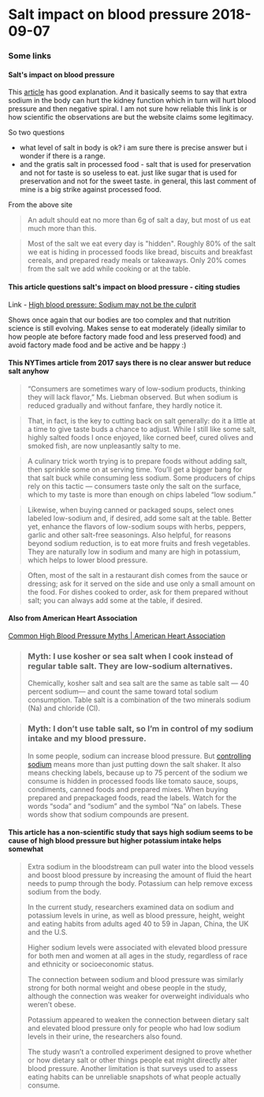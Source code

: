 # Salt impact on blood pressure 2018-09-07 

### Some links

#### Salt's impact on blood pressure

This [article](http://www.bloodpressureuk.org/microsites/salt/Home/Whysaltisbad/Saltseffects) has good explanation. And it basically seems to say that extra sodium in the body can hurt the kidney function which in turn will hurt blood pressure and then negative spiral. I am not sure how reliable this link is or how scientific the observations are but the website claims some legitimacy.

So two questions
- what level of salt in body is ok? i am sure there is precise answer but i wonder if there is a range.
- and the gratis salt in processed food - salt that is used for preservation and not for taste is so useless to eat. just like sugar that is used for preservation and not for the sweet taste. in general, this last comment of mine is a big strike against processed food.

From the above site
> An adult should eat no more than 6g of salt a day, but most of us eat much more than this.

> Most of the salt we eat every day is "hidden". Roughly 80% of the salt we eat is hiding in processed foods like bread, biscuits and breakfast cereals, and prepared ready meals or takeaways. Only 20% comes from the salt we add while cooking or at the table.

#### This article questions salt's impact on blood pressure - citing studies

Link - [High blood pressure: Sodium may not be the culprit](https://www.medicalnewstoday.com/articles/317099.php)

Shows once again that our bodies are too complex and that nutrition science is still evolving. Makes sense to eat moderately (ideally similar to how people ate before factory made food and less preserved food) and avoid factory made food and be active and be happy :)

#### This NYTimes article from 2017 says there is no clear answer but reduce salt anyhow

> “Consumers are sometimes wary of low-sodium products, thinking they will lack flavor,” Ms. Liebman observed. But when sodium is reduced gradually and without fanfare, they hardly notice it.

> That, in fact, is the key to cutting back on salt generally: do it a little at a time to give taste buds a chance to adjust. While I still like some salt, highly salted foods I once enjoyed, like corned beef, cured olives and smoked fish, are now unpleasantly salty to me.

> A culinary trick worth trying is to prepare foods without adding salt, then sprinkle some on at serving time. You’ll get a bigger bang for that salt buck while consuming less sodium. Some producers of chips rely on this tactic — consumers taste only the salt on the surface, which to my taste is more than enough on chips labeled “low sodium.”

> Likewise, when buying canned or packaged soups, select ones labeled low-sodium and, if desired, add some salt at the table. Better yet, enhance the flavors of low-sodium soups with herbs, peppers, garlic and other salt-free seasonings. Also helpful, for reasons beyond sodium reduction, is to eat more fruits and fresh vegetables. They are naturally low in sodium and many are high in potassium, which helps to lower blood pressure.

> Often, most of the salt in a restaurant dish comes from the sauce or dressing; ask for it served on the side and use only a small amount on the food. For dishes cooked to order, ask for them prepared without salt; you can always add some at the table, if desired.

#### Also from American Heart Association

[Common High Blood Pressure Myths | American Heart Association](https://www.heart.org/en/health-topics/high-blood-pressure/the-facts-about-high-blood-pressure/common-high-blood-pressure-myths) 

> ### Myth: I use kosher or sea salt when I cook instead of regular table salt. They are low-sodium alternatives.
> 
> Chemically, kosher salt and sea salt are the same as table salt — 40 percent sodium— and count the same toward total sodium consumption. Table salt is a combination of the two minerals sodium (Na) and chloride (Cl).

> ### Myth: I don’t use table salt, so I’m in control of my sodium intake and my blood pressure.
> 
> In some people, sodium can increase blood pressure. But [controlling sodium](https://www.heart.org/en/health-topics/high-blood-pressure/changes-you-can-make-to-manage-high-blood-pressure/shaking-the-salt-habit-to-lower-high-blood-pressure) means more than just putting down the salt shaker. It also means checking labels, because up to 75 percent of the sodium we consume is hidden in processed foods like tomato sauce, soups, condiments, canned foods and prepared mixes. When buying prepared and prepackaged foods, read the labels. Watch for the words “soda” and “sodium” and the symbol “Na” on labels. These words show that sodium compounds are present.
> 

#### This article has a non-scientific study that says high sodium seems to be cause of high blood pressure but higher potassium intake helps somewhat

> Extra sodium in the bloodstream can pull water into the blood vessels and boost blood pressure by increasing the amount of fluid the heart needs to pump through the body. Potassium can help remove excess sodium from the body. 
> 
> In the current study, researchers examined data on sodium and potassium levels in urine, as well as blood pressure, height, weight and eating habits from adults aged 40 to 59 in Japan, China, the UK and the U.S.
> 
> Higher sodium levels were associated with elevated blood pressure for both men and women at all ages in the study, regardless of race and ethnicity or socioeconomic status.
> 
> The connection between sodium and blood pressure was similarly strong for both normal weight and obese people in the study, although the connection was weaker for overweight individuals who weren’t obese.
> 
> Potassium appeared to weaken the connection between dietary salt and elevated blood pressure only for people who had low sodium levels in their urine, the researchers also found.
> 
> The study wasn’t a controlled experiment designed to prove whether or how dietary salt or other things people eat might directly alter blood pressure. Another limitation is that surveys used to assess eating habits can be unreliable snapshots of what people actually consume.

